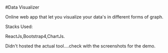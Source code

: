 #Data Visualizer

Online web app that let you visualize your data's
in different forms of graph.

Stacks Used:

ReactJs,Bootstrap4,ChartJs.

Didn't hosted the actual tool....check with the screenshots for the demo.
